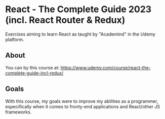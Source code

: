 # React - The Complete Guide 2023 (incl. React Router & Redux)
Exercises aiming to learn React as taught by "Academind" in the Udemy platform.

## About
You can by this course at: https://www.udemy.com/course/react-the-complete-guide-incl-redux/

## Goals
With this course, my goals were to improve my abilities as a programmer, especifically when it comes to fronty-end applications and React/other JS frameworks.